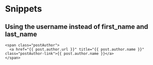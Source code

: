 # Snippets

## Using the username instead of first_name and last_name

```twig
<span class="postAuthor">
  <a href="{{ post.author.url }}" title="{{ post.author.name }}" class="postAuthor-link">{{ post.author.name }}</a>
</span>
```
